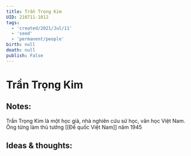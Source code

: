 ```yaml
---
title: Trần Trọng Kim
UID: 210711-1012
tags:
  - 'created/2021/Jul/11'
  - 'seed'
  - 'permanent/people'
birth: null
death: null
publish: False
---
```

# Trần Trọng Kim

## Notes:
Trần Trọng Kim là một học giả, nhà nghiên cứu sử học, văn học Việt Nam. Ông từng làm thủ tướng [[Đế quốc Việt Nam]] năm 1945

## Ideas & thoughts:

